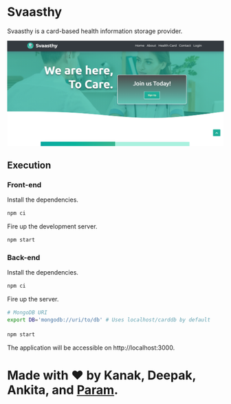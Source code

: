 # Svaasthy
Svaasthy is a card-based health information storage provider.

![Svaasthy](docs/screenshot.png)

## Execution
### Front-end
Install the dependencies.
```bash
npm ci
```

Fire up the development server.
```bash
npm start
```

### Back-end
Install the dependencies.
```bash
npm ci
```

Fire up the server.
```bash
# MongoDB URI
export DB='mongodb://uri/to/db' # Uses localhost/carddb by default

npm start
```

The application will be accessible on http://localhost:3000.

# Made with ❤ by Kanak, Deepak, Ankita, and [Param](https://www.paramsid.com).